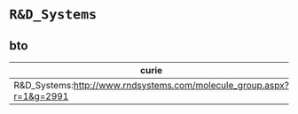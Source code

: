 # `R&D_Systems`
## bto
| curie                                                                |   usages | nodes                                                                                                           |
|----------------------------------------------------------------------|----------|-----------------------------------------------------------------------------------------------------------------|
| R&D_Systems:http://www.rndsystems.com/molecule_group.aspx?r=1&g=2991 |        1 | [http://purl.obolibrary.org/obo/BTO:0005607](https://bioregistry.io/http://purl.obolibrary.org/obo/BTO:0005607) |
